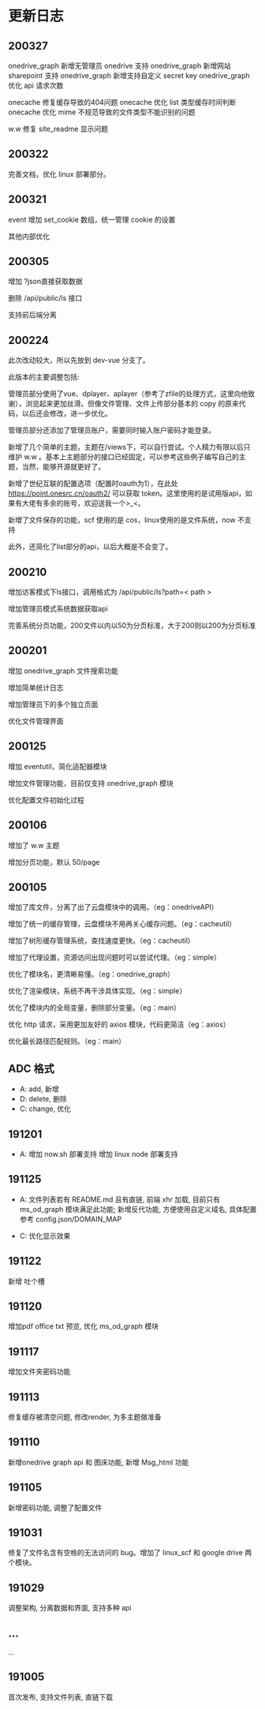 # 更新日志


## 200327

onedrive_graph 新增无管理员 onedrive 支持
onedrive_graph 新增网站 sharepoint 支持
onedrive_graph 新增支持自定义 secret key
onedrive_graph 优化 api 请求次数

onecache 修复缓存导致的404问题
onecache 优化 list 类型缓存时间判断
onecache 优化 mime 不规范导致的文件类型不能识别的问题

w.w 修复 site_readme 显示问题

## 200322

完善文档，优化 linux 部署部分。

## 200321

event 增加 set_cookie 数组，统一管理 cookie 的设置

其他内部优化

## 200305

增加 ?json直接获取数据

删除 /api/public/ls 接口

支持前后端分离


## 200224

此次改动较大，所以先放到 dev-vue 分支了。

此版本的主要调整包括:

管理员部分使用了vue、dplayer、aplayer（参考了zfile的处理方式，这里向他致谢），浏览起来更加丝滑。但像文件管理、文件上传部分基本的 copy 的原来代码，以后还会修改，进一步优化。

管理员部分还添加了管理员账户，需要同时输入账户密码才能登录。

新增了几个简单的主题，主题在/views下，可以自行尝试。个人精力有限以后只维护 w.w 。基本上主题部分的接口已经固定，可以参考这些例子编写自己的主题，当然，能够开源就更好了。

新增了世纪互联的配置选项（配置时oauth为1），在此处 https://point.onesrc.cn/oauth2/ 可以获取 token。这里使用的是试用版api，如果有大佬有多余的账号，欢迎送我一个>_<。

新增了文件保存的功能，scf 使用的是 cos，linux使用的是文件系统，now 不支持

此外，还简化了list部分的api，以后大概是不会变了。


## 200210

增加访客模式下ls接口，调用格式为 /api/public/ls?path=< path >

增加管理员模式系统数据获取api

完善系统分页功能，200文件以内以50为分页标准，大于200则以200为分页标准


## 200201

增加 onedrive_graph 文件搜索功能

增加简单统计日志

增加管理员下的多个独立页面

优化文件管理界面

## 200125

增加 eventutil，简化适配器模块

增加文件管理功能，目前仅支持 onedrive_graph 模块

优化配置文件初始化过程

## 200106

增加了 w.w 主题

增加分页功能，默认 50/page

## 200105

增加了库文件，分离了出了云盘模块中的调用。（eg：onedriveAPI）

增加了统一的缓存管理，云盘模块不用再关心缓存问题。（eg：cacheutil）

增加了树形缓存管理系统，查找速度更快。（eg：cacheutil）

增加了代理设置，资源访问出现问题时可以尝试代理。（eg：simple）


优化了模块名，更清晰易懂。（eg：onedrive_graph）

优化了渲染模块，系统不再干涉具体实现。（eg：simple）

优化了模块内的全局变量，删除部分变量。（eg：main）

优化 http 请求，采用更加友好的 axios 模块，代码更简洁（eg：axios）

优化最长路径匹配规则。（eg：main）

## ADC 格式

- A: add, 新增
- D: delete, 删除
- C: change, 优化

## 191201

- A:
增加 now.sh 部署支持
增加 linux node 部署支持

## 191125

- A: 
文件列表若有 README.md 且有直链, 前端 xhr 加载, 目前只有 ms_od_graph 模块满足此功能;
新增反代功能, 方便使用自定义域名, 具体配置参考 config.json/DOMAIN_MAP 

- C: 
优化显示效果

## 191122

新增 吐个槽

## 191120

增加pdf office txt 预览, 优化 ms_od_graph 模块

## 191117

增加文件夹密码功能

## 191113

修复缓存被清空问题, 修改render, 为多主题做准备

## 191110

新增onedrive graph api 和 图床功能, 新增 Msg_html 功能

## 191105

新增密码功能, 调整了配置文件

## 191031

修复了文件名含有空格的无法访问的 bug。增加了 linux_scf 和 google drive 两个模块。

## 191029

调整架构, 分离数据和界面, 支持多种 api

## ...

...

## 191005

首次发布, 支持文件列表, 直链下载

